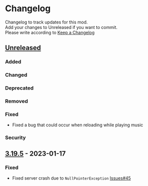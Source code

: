 # Changelog

Changelog to track updates for this mod.  
Add your changes to Unreleased if you want to commit.  
Please write according to [Keep a Changelog](https://keepachangelog.com/en/1.0.0/)

## [Unreleased]

### Added

### Changed

### Deprecated

### Removed

### Fixed

- Fixed a bug that could occur when reloading while playing music

### Security

## [3.19.5] - 2023-01-17

### Fixed

- Fixed server crash due to `NullPointerException` [Issues#45](https://github.com/TeamFelnull/IamMusicPlayer/issues/45)

[Unreleased]: https://github.com/TeamFelnull/IamMusicPlayer/compare/v3.19.5...HEAD

[3.19.5]: https://github.com/TeamFelnull/IamMusicPlayer/commits/v3.19.5

